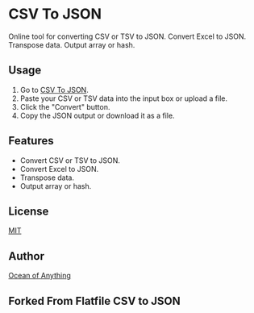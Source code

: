 # CSV To JSON

Online tool for converting CSV or TSV to JSON. Convert Excel to JSON. Transpose data. Output array or hash.

## Usage

1. Go to [CSV To JSON](https://oceanofanythingofficial.github.io/CSV-To-JSON/).
2. Paste your CSV or TSV data into the input box or upload a file.
3. Click the "Convert" button.
4. Copy the JSON output or download it as a file.

## Features

- Convert CSV or TSV to JSON.
- Convert Excel to JSON.
- Transpose data.
- Output array or hash.

## License

[MIT](LICENSE)

## Author

[Ocean of Anything](https://oceanofanythingofficial.github.io/)

## Forked From Flatfile CSV to JSON
